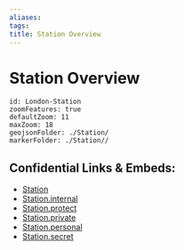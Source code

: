 ```yaml
---
aliases: 
tags: 
title: Station Overview
---
```

# Station Overview


```leaflet
id: London-Station
zoomFeatures: true 
defaultZoom: 11 
maxZoom: 18
geojsonFolder: ./Station/
markerFolder: ./Station//
```




## Confidential Links & Embeds: 
- [Station](../../../../../../_public/geo/Continent/Europe/United_Kingdom/London~Greater/Station.md) 
- [Station.internal](../../../../../../_internal/geo/Continent/Europe/United_Kingdom/London~Greater/Station.internal.md) 
- [Station.protect](../../../../../../_protect/geo/Continent/Europe/United_Kingdom/London~Greater/Station.protect.md) 
- [Station.private](../../../../../../_private/geo/Continent/Europe/United_Kingdom/London~Greater/Station.private.md) 
- [Station.personal](../../../../../../_personal/geo/Continent/Europe/United_Kingdom/London~Greater/Station.personal.md) 
- [Station.secret](../../../../../../_secret/geo/Continent/Europe/United_Kingdom/London~Greater/Station.secret.md) 
